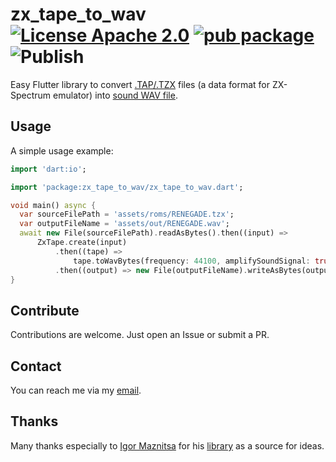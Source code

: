 # zx_tape_to_wav  [![License Apache 2.0](https://img.shields.io/badge/license-Apache%20License%202.0-green.svg)](https://www.apache.org/licenses/LICENSE-2.0) [![pub package](https://img.shields.io/pub/v/zx_tape_to_wav.svg)](https://pub.dev/packages/zx_tape_to_wav) ![Publish](https://github.com/semack/zx_tape_to_wav/workflows/Publish%20to%20PUB.DEV/badge.svg?branch=master)

Easy Flutter library to convert [.TAP/.TZX](https://documentation.help/BASin/format_tape.html) files (a data format for ZX-Spectrum emulator) into [sound WAV file](https://en.wikipedia.org/wiki/WAV).

## Usage
A simple usage example:
```dart
import 'dart:io';

import 'package:zx_tape_to_wav/zx_tape_to_wav.dart';

void main() async {
  var sourceFilePath = 'assets/roms/RENEGADE.tzx';
  var outputFileName = 'assets/out/RENEGADE.wav';
  await new File(sourceFilePath).readAsBytes().then((input) =>
      ZxTape.create(input)
          .then((tape) =>
              tape.toWavBytes(frequency: 44100, amplifySoundSignal: true))
          .then((output) => new File(outputFileName).writeAsBytes(output)));
}
```

## Contribute
Contributions are welcome. Just open an Issue or submit a PR. 

## Contact
You can reach me via my [email](mailto://semack@gmail.com).

## Thanks
Many thanks especially to [Igor Maznitsa](https://github.com/raydac) for his [library](https://github.com/raydac/zxtap-to-wav) as a source for ideas.



